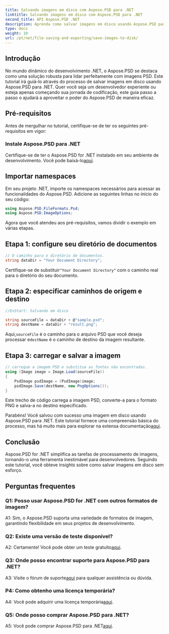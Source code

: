 ```yaml
---
title: Salvando imagens em disco com Aspose.PSD para .NET
linktitle: Salvando imagens em disco com Aspose.PSD para .NET
second_title: API Aspose.PSD .NET
description: Aprenda como salvar imagens em disco usando Aspose.PSD para .NET. Siga este guia passo a passo para um processamento de imagem eficiente.
type: docs
weight: 10
url: /pt/net/file-saving-and-exporting/save-images-to-disk/
---
```

## Introdução

No mundo dinâmico do desenvolvimento .NET, o Aspose.PSD se destaca como uma solução robusta para lidar perfeitamente com imagens PSD. Este tutorial irá guiá-lo através do processo de salvar imagens em disco usando Aspose.PSD para .NET. Quer você seja um desenvolvedor experiente ou esteja apenas começando sua jornada de codificação, este guia passo a passo o ajudará a aproveitar o poder do Aspose.PSD de maneira eficaz.

## Pré-requisitos

Antes de mergulhar no tutorial, certifique-se de ter os seguintes pré-requisitos em vigor:

### Instale Aspose.PSD para .NET

 Certifique-se de ter o Aspose.PSD for .NET instalado em seu ambiente de desenvolvimento. Você pode baixá-lo[aqui](https://releases.aspose.com/psd/net/).

## Importar namespaces

Em seu projeto .NET, importe os namespaces necessários para acessar as funcionalidades do Aspose.PSD. Adicione as seguintes linhas no início do seu código:

```csharp
using Aspose.PSD.FileFormats.Psd;
using Aspose.PSD.ImageOptions;
```

Agora que você atendeu aos pré-requisitos, vamos dividir o exemplo em várias etapas.

## Etapa 1: configure seu diretório de documentos

```csharp
// O caminho para o diretório de documentos.
string dataDir = "Your Document Directory";
```

 Certifique-se de substituir`"Your Document Directory"` com o caminho real para o diretório do seu documento.

## Etapa 2: especificar caminhos de origem e destino

```csharp
//ExStart: Salvando em disco

string sourceFile = dataDir + @"sample.psd";
string destName = dataDir + "result.png";
```

 Aqui,`sourceFile` é o caminho para o arquivo PSD que você deseja processar e`destName` é o caminho de destino da imagem resultante.

## Etapa 3: carregar e salvar a imagem

```csharp
// carregue a imagem PSD e substitua as fontes não encontradas.
using (Image image = Image.Load(sourceFile))
{
    PsdImage psdImage = (PsdImage)image;
    psdImage.Save(destName, new PngOptions());
}
```

Este trecho de código carrega a imagem PSD, converte-a para o formato PNG e salva-a no destino especificado.

 Parabéns! Você salvou com sucesso uma imagem em disco usando Aspose.PSD para .NET. Este tutorial fornece uma compreensão básica do processo, mas há muito mais para explorar na extensa documentação[aqui](https://reference.aspose.com/psd/net/).

## Conclusão

Aspose.PSD for .NET simplifica as tarefas de processamento de imagens, tornando-o uma ferramenta inestimável para desenvolvedores. Seguindo este tutorial, você obteve insights sobre como salvar imagens em disco sem esforço.

## Perguntas frequentes

### Q1: Posso usar Aspose.PSD for .NET com outros formatos de imagem?

A1: Sim, o Aspose.PSD suporta uma variedade de formatos de imagem, garantindo flexibilidade em seus projetos de desenvolvimento.

### Q2: Existe uma versão de teste disponível?

 A2: Certamente! Você pode obter um teste gratuito[aqui](https://releases.aspose.com/).

### Q3: Onde posso encontrar suporte para Aspose.PSD para .NET?

 A3: Visite o fórum de suporte[aqui](https://forum.aspose.com/c/psd/34) para qualquer assistência ou dúvida.

### P4: Como obtenho uma licença temporária?

 A4: Você pode adquirir uma licença temporária[aqui](https://purchase.aspose.com/temporary-license/).

### Q5: Onde posso comprar Aspose.PSD para .NET?

 A5: Você pode comprar Aspose.PSD para .NET[aqui](https://purchase.aspose.com/buy).